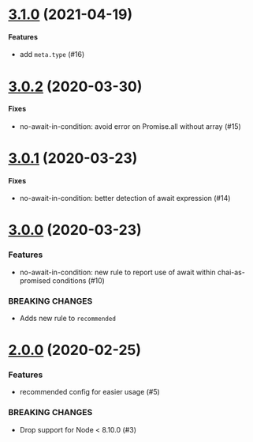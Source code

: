 # [3.1.0](https://github.com/fintechstudios/eslint-plugin-chai-as-promised/compare/v3.0.2...v3.1.0) (2021-04-19)

#### Features
* add `meta.type` (#16)

# [3.0.2](https://github.com/fintechstudios/eslint-plugin-chai-as-promised/compare/v3.0.1...v3.0.2) (2020-03-30)

#### Fixes
* no-await-in-condition: avoid error on Promise.all without array (#15)

# [3.0.1](https://github.com/fintechstudios/eslint-plugin-chai-as-promised/compare/v3.0.0...v3.0.1) (2020-03-23)

#### Fixes
* no-await-in-condition: better detection of await expression (#14)

# [3.0.0](https://github.com/fintechstudios/eslint-plugin-chai-as-promised/compare/v2.0.0...v3.0.0) (2020-03-23)

### Features
* no-await-in-condition: new rule to report use of await within chai-as-promised conditions (#10)

### BREAKING CHANGES
* Adds new rule to `recommended`

# [2.0.0](https://github.com/fintechstudios/eslint-plugin-chai-as-promised/compare/v1.0.0...v2.0.0) (2020-02-25)

### Features
* recommended config for easier usage (#5)

### BREAKING CHANGES
* Drop support for Node < 8.10.0 (#3)
